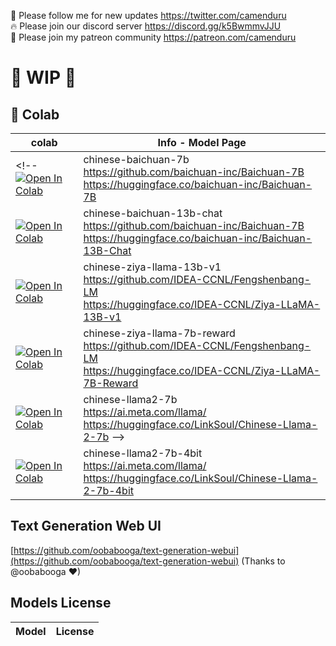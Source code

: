 🐣 Please follow me for new updates https://twitter.com/camenduru <br />
🔥 Please join our discord server https://discord.gg/k5BwmmvJJU <br />
🥳 Please join my patreon community https://patreon.com/camenduru <br />

# 🚦 WIP 🚦

## 🦒 Colab
| colab | Info - Model Page
| --- | --- |
<!-- [![Open In Colab](https://colab.research.google.com/assets/colab-badge.svg)](https://colab.research.google.com/github/camenduru/japanese-text-generation-webui-colab/blob/main/chinese-baichuan-7b.ipynb) | chinese-baichuan-7b <br /> https://github.com/baichuan-inc/Baichuan-7B <br /> https://huggingface.co/baichuan-inc/Baichuan-7B
[![Open In Colab](https://colab.research.google.com/assets/colab-badge.svg)](https://colab.research.google.com/github/camenduru/japanese-text-generation-webui-colab/blob/main/chinese-baichuan-13b-chat.ipynb) | chinese-baichuan-13b-chat <br /> https://github.com/baichuan-inc/Baichuan-7B <br /> https://huggingface.co/baichuan-inc/Baichuan-13B-Chat
[![Open In Colab](https://colab.research.google.com/assets/colab-badge.svg)](https://colab.research.google.com/github/camenduru/japanese-text-generation-webui-colab/blob/main/chinese-ziya-llama-13b-v1.ipynb) | chinese-ziya-llama-13b-v1 <br /> https://github.com/IDEA-CCNL/Fengshenbang-LM <br /> https://huggingface.co/IDEA-CCNL/Ziya-LLaMA-13B-v1
[![Open In Colab](https://colab.research.google.com/assets/colab-badge.svg)](https://colab.research.google.com/github/camenduru/japanese-text-generation-webui-colab/blob/main/chinese-ziya-llama-7b-reward.ipynb) | chinese-ziya-llama-7b-reward <br /> https://github.com/IDEA-CCNL/Fengshenbang-LM <br /> https://huggingface.co/IDEA-CCNL/Ziya-LLaMA-7B-Reward
[![Open In Colab](https://colab.research.google.com/assets/colab-badge.svg)](https://colab.research.google.com/github/camenduru/japanese-text-generation-webui-colab/blob/main/chinese-llama2-7b.ipynb) | chinese-llama2-7b <br /> https://ai.meta.com/llama/ <br /> https://huggingface.co/LinkSoul/Chinese-Llama-2-7b -->
[![Open In Colab](https://colab.research.google.com/assets/colab-badge.svg)](https://colab.research.google.com/github/camenduru/japanese-text-generation-webui-colab/blob/main/chinese-llama2-7b-4bit.ipynb) | chinese-llama2-7b-4bit <br /> https://ai.meta.com/llama/ <br /> https://huggingface.co/LinkSoul/Chinese-Llama-2-7b-4bit

## Text Generation Web UI
[https://github.com/oobabooga/text-generation-webui](https://github.com/oobabooga/text-generation-webui) (Thanks to @oobabooga ❤)

## Models License
| Model | License
| --- | --- |
